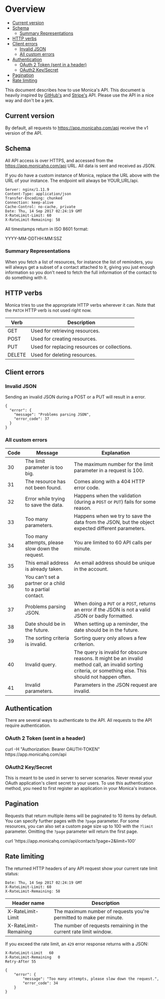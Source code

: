 # Overview <!-- omit in toc -->

<!-- TOC -->

- [Current version](#current-version)
- [Schema](#schema)
  - [Summary Representations](#summary-representations)
- [HTTP verbs](#http-verbs)
- [Client errors](#client-errors)
  - [Invalid JSON](#invalid-json)
  - [All custom errors](#all-custom-errors)
- [Authentication](#authentication)
  - [OAuth 2 Token (sent in a header)](#oauth-2-token-sent-in-a-header)
  - [OAuth2 Key/Secret](#oauth2-keysecret)
- [Pagination](#pagination)
- [Rate limiting](#rate-limiting)

<!-- /TOC -->

This document describes how to use Monica's API. This document is heavily
inspired by [GitHub's](https://developer.github.com/v3) and
[Stripe's](https://stripe.com/docs/api) API. Please use the API in a nice way
and don't be a jerk.

<a id="markdown-current-version" name="current-version"></a>
## Current version

By default, all requests to <span>https://app.monicahq.com/api</span> receive the
v1 version of the API.

<a id="markdown-schema" name="schema"></a>
## Schema

All API access is over HTTPS, and accessed from the
<span>https://app.monicahq.com/api</span> URL. All data is sent and received as
JSON.

If you do have a custom instance of Monica, replace the URL above with the URL
of your instance. The endpoint will always be <span>YOUR_URL/api</span>.

<pre><code class="bash hljs">Server: nginx/1.11.9
Content-Type: application/json
Transfer-Encoding: chunked
Connection: keep-alive
Cache-Control: no-cache, private
Date: Thu, 14 Sep 2017 02:24:19 GMT
X-RateLimit-Limit: 60
X-RateLimit-Remaining: 58
</code></pre>

All timestamps return in ISO 8601 format:

<span class="url">
YYYY-MM-DDTHH:MM:SSZ
</span>

<a id="markdown-summary-representations" name="summary-representations"></a>
### Summary Representations

When you fetch a list of resources, for instance the list of reminders, you will
always get a subset of a contact attached to it, giving you just enough
information so you don't need to fetch the full information of the contact to do
something with it.

<a id="markdown-http-verbs" name="http-verbs"></a>
## HTTP verbs

Monica tries to use the appropriate HTTP verbs wherever it can. Note that the
`PATCH` HTTP verb is not used right now.

| Verb | Description |
| ---- | ----------- |
| GET | Used for retrieving resources. |
| POST | Used for creating resources. |
| PUT | Used for replacing resources or collections. |
| DELETE | Used for deleting resources. |

<a id="markdown-client-errors" name="client-errors"></a>
## Client errors

<a id="markdown-invalid-json" name="invalid-json"></a>
### Invalid JSON

Sending an invalid JSON during a POST or a PUT will result in a error.

<pre><code class="json">{
  "error": {
    "message": "Problems parsing JSON",
    "error_code": 37
  }
}</code>
</pre>

<a id="markdown-all-custom-errors" name="all-custom-errors"></a>
### All custom errors

| Code | Message | Explanation |
| ---- | ----------- | ----------- |
| 30 | The limit parameter is too big. | The maximum number for the limit parameter in a request is 100. |
| 31 | The resource has not been found. | Comes along with a 404 HTTP error code. |
| 32 | Error while trying to save the data. | Happens when the validation (during a `POST` or `PUT`) fails for some reason. |
| 33 | Too many parameters. | Happens when we try to save the data from the JSON, but the object expected different parameters. |
| 34 | Too many attempts, please slow down the request. | You are limited to 60 API calls per minute. |
| 35 | This email address is already taken. | An email address should be unique in the account. |
| 36 | You can't set a partner or a child to a partial contact. | |
| 37 | Problems parsing JSON. | When doing a `PUT` or a `POST`, returns an error if the JSON is not a valid JSON or badly formatted. |
| 38 | Date should be in the future. | When setting up a reminder, the date should be in the future. |
| 39 | The sorting criteria is invalid. | Sorting query only allows a few criterion. |
| 40 | Invalid query. | The query is invalid for obscure reasons. It might be an invalid method call, an invalid sorting criteria, or something else. This should not happen often. |
| 41 | Invalid parameters. | Parameters in the JSON request are invalid. |

<a id="markdown-authentication" name="authentication"></a>
## Authentication

There are several ways to authenticate to the API. All requests to the API require authentication.

<a id="markdown-oauth-2-token-sent-in-a-header" name="oauth-2-token-sent-in-a-header"></a>
### OAuth 2 Token (sent in a header)

<span class="url">
  curl -H "Authorization: Bearer OAUTH-TOKEN" https://app.monicahq.com/api
</span>

<a id="markdown-oauth2-keysecret" name="oauth2-keysecret"></a>
### OAuth2 Key/Secret

This is meant to be used in server to server scenarios. Never reveal your OAuth
application's client secret to your users. To use this authentication method,
you need to first register an application in your Monica's instance.

<a id="markdown-pagination" name="pagination"></a>
## Pagination

Requests that return multiple items will be paginated to 10 items by default.
You can specify further pages with the `?page` parameter. For some resources,
you can also set a custom page size up to 100 with the `?limit` parameter.
Omitting the `?page` parameter will return the first page.

<span class="url">
curl 'https://app.monicahq.com/api/contacts?page=2&limit=100'
</span>

<a id="markdown-rate-limiting" name="rate-limiting"></a>
## Rate limiting

The returned HTTP headers of any API request show your current rate limit status:

<pre><code class="bash">Date: Thu, 14 Sep 2017 02:24:19 GMT
X-RateLimit-Limit: 60
X-RateLimit-Remaining: 58</code></pre>

| Header name | Description |
| ----------- | ----------- |
| X-RateLimit-Limit | The maximum number of requests you're permitted to make per minute. |
| X-RateLimit-Remaining | The number of requests remaining in the current rate limit window. |

If you exceed the rate limit, an `429` error response returns with a JSON:

<pre><code class="bash hljs">X-RateLimit-Limit   60
X-RateLimit-Remaining   0
Retry-After 55</code></pre>

<pre><code class="json hljs">{
    "error": {
        "message": "Too many attempts, please slow down the request.",
        "error_code": 34
    }
}</code></pre>
